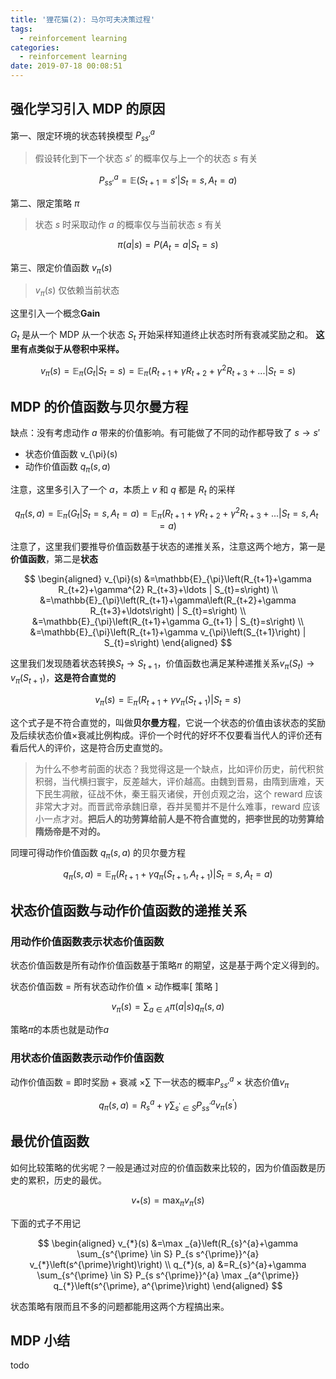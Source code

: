 ```yaml
---
title: '狸花猫(2): 马尔可夫决策过程'
tags:
  - reinforcement learning
categories:
  - reinforcement learning
date: 2019-07-18 00:08:51
---
```


## 强化学习引入 MDP 的原因

第一、限定环境的状态转换模型 $P^a_{s s'}$

> 假设转化到下一个状态 $s'$ 的概率仅与上一个的状态 $s$ 有关

$$
P_{ss'}^a = \mathbb{E}(S_{t+1}=s'|S_t=s, A_t=a)
$$

第二、限定策略 $\pi$

> 状态 $s$ 时采取动作 $a$ 的概率仅与当前状态 $s$ 有关

$$
\pi(a|s) = P(A_t=a | S_t=s)
$$

第三、限定价值函数 $v_{\pi}(s)$ 

> $v_{\pi}(s)$ 仅依赖当前状态

这里引入一个概念**Gain**


$G_t$ 是从一个 MDP 从一个状态 $S_t$ 开始采样知道终止状态时所有衰减奖励之和。
**这里有点类似于从卷积中采样。**

$$
v_{\pi}(s) = \mathbb{E}_{\pi}(G_t|S_t=s ) = \mathbb{E}_{\pi}(R_{t+1} + \gamma R_{t+2} + \gamma^2R_{t+3}+...|S_t=s)
$$

## MDP 的价值函数与贝尔曼方程

缺点：没有考虑动作 $a$ 带来的价值影响。有可能做了不同的动作都导致了 $s \to s'$


- 状态价值函数 v_{\pi}(s)
- 动作价值函数 $q_{\pi}(s,a)$

注意，这里多引入了一个 $a$，本质上 $v$ 和 $q$ 都是 $R_{t}$ 的采样

$$
q_{\pi}(s,a) = \mathbb{E}_{\pi}(G_t|S_t=s, A_t=a) = \mathbb{E}_{\pi}(R_{t+1} + \gamma R_{t+2} + \gamma^2R_{t+3}+...|S_t=s,A_t=a)
$$

注意了，这里我们要推导价值函数基于状态的递推关系，注意这两个地方，第一是**价值函数**，第二是**状态**

$$
\begin{aligned} v_{\pi}(s) &=\mathbb{E}_{\pi}\left(R_{t+1}+\gamma R_{t+2}+\gamma^{2} R_{t+3}+\ldots | S_{t}=s\right) \\ &=\mathbb{E}_{\pi}\left(R_{t+1}+\gamma\left(R_{t+2}+\gamma R_{t+3}+\ldots\right) | S_{t}=s\right) \\ &=\mathbb{E}_{\pi}\left(R_{t+1}+\gamma G_{t+1} | S_{t}=s\right) \\ &=\mathbb{E}_{\pi}\left(R_{t+1}+\gamma v_{\pi}\left(S_{t+1}\right) | S_{t}=s\right) \end{aligned}
$$

这里我们发现随着状态转换$S_t \to S_{t+1}$，价值函数也满足某种递推关系$v_{\pi}(S_t) \to v_{\pi}(S_{t+1})$，**这是符合直觉的**

$$
v_{\pi}(s) = \mathbb{E}_{\pi}(R_{t+1} + \gamma v_{\pi}(S_{t+1}) | S_t=s)
$$

这个式子是不符合直觉的，叫做**贝尔曼方程**，它说一个状态的价值由该状态的奖励及后续状态价值$\times$衰减比例构成。评价一个时代的好坏不仅要看当代人的评价还有看后代人的评价，这是符合历史直觉的。

> 为什么不参考前面的状态？我觉得这是一个缺点，比如评价历史，前代积贫积弱，当代横扫寰宇，反差越大，评价越高。由魏到晋易，由隋到唐难，天下民生凋敝，征战不休，秦王翦灭诸侯，开创贞观之治，这个 reward 应该非常大才对。而晋武帝承魏旧章，吞并吴蜀并不是什么难事，reward
应该小一点才对。**把后人的功劳算给前人是不符合直觉的，把李世民的功劳算给隋炀帝是不对的。**

同理可得动作价值函数 $q_{\pi}(s,a)$ 的贝尔曼方程

$$
q_{\pi}(s, a)=\mathbb{E}_{\pi}\left(R_{t+1}+\gamma q_{\pi}\left(S_{t+1}, A_{t+1}\right) | S_{t}=s, A_{t}=a\right)
$$


## 状态价值函数与动作价值函数的递推关系

### 用动作价值函数表示状态价值函数

状态价值函数是所有动作价值函数基于策略$\pi$ 的期望，这是基于两个定义得到的。

状态价值函数 = 所有状态动作价值 $\times$ 动作概率[ 策略 ]


$$
v_{\pi}(s)=\sum_{a \in A} \pi(a | s) q_{\pi}(s, a)
$$

策略$\pi$的本质也就是动作$a$

### 用状态价值函数表示动作价值函数

动作价值函数 = 即时奖励 + 衰减 $\times \sum$ 下一状态的概率$P^a_{ss'}$ $\times$ 状态价值$v_{\pi}$

$$
q_{\pi}(s, a)=R_{s}^{a}+\gamma \sum_{s^{\prime} \in S} P_{s s^{\prime}}^{a} v_{\pi}\left(s^{\prime}\right)
$$


## 最优价值函数

如何比较策略的优劣呢？一般是通过对应的价值函数来比较的，因为价值函数是历史的累积，历史的最优。

$$
v_{*}(s)=\max _{\pi} v_{\pi}(s)
$$

下面的式子不用记

$$
\begin{aligned} v_{*}(s) &=\max _{a}\left(R_{s}^{a}+\gamma \sum_{s^{\prime} \in S} P_{s s^{\prime}}^{a} v_{*}\left(s^{\prime}\right)\right) \\ q_{*}(s, a) &=R_{s}^{a}+\gamma \sum_{s^{\prime} \in S} P_{s s^{\prime}}^{a} \max _{a^{\prime}} q_{*}\left(s^{\prime}, a^{\prime}\right) \end{aligned}
$$

状态策略有限而且不多的问题都能用这两个方程搞出来。


## MDP 小结

todo
